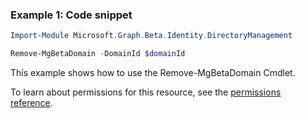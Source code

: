 ### Example 1: Code snippet

```powershellImport-Module Microsoft.Graph.Beta.Identity.DirectoryManagement

Remove-MgBetaDomain -DomainId $domainId
```
This example shows how to use the Remove-MgBetaDomain Cmdlet.
To learn about permissions for this resource, see the [permissions reference](/graph/permissions-reference).

